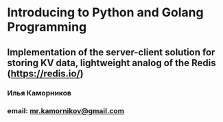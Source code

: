 # Introducing to Python and Golang Programming
## Implementation of the server-client solution for storing KV data, lightweight analog of the Redis (https://redis.io/)
### Илья Каморников
### email: mr.kamornikov@gmail.com
